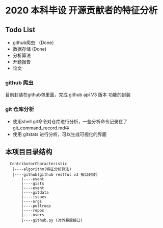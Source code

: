 # 2020 本科毕设 开源贡献者的特征分析
## Todo List
- github爬虫 （Done）
- 数据存储 (Done)
- 分析算法
- 开题报告
- 论文

### github 爬虫
目前封装在github包里面，完成 github api V3 版本 功能的封装

### git 仓库分析
- 使用shell git命令对仓库进行分析，一些分析命令记录在了git_command_record.md中
- 使用 gitstats 进行分析，可以生成可视化的界面

## 本项目目录结构
      ContributorCharacteristic
       |----algorithm(特征分析算法)
       |----github(github restful v3 接口封装)
           |----event     
           |----gists
           |----event
           |----gitdata
           |----issues
           |----orgs
           |----pullreqs
           |----repos
           |----users
           |----github.py (对外暴露接口)
           